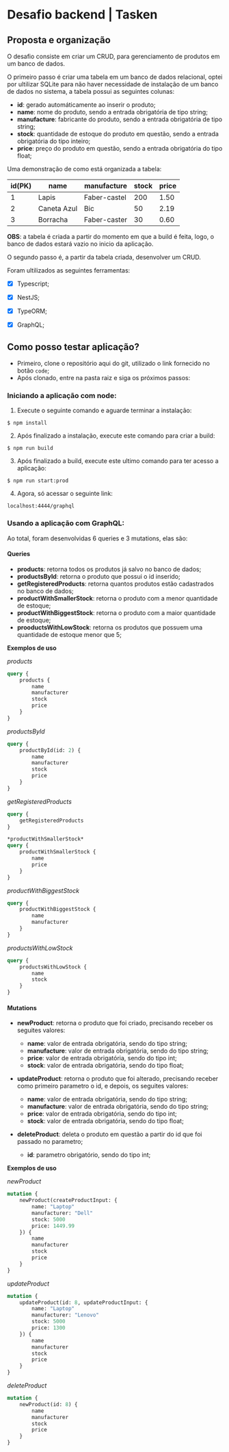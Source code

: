 # Desafio backend | Tasken

## Proposta e organização
O desafio consiste em criar um CRUD, para gerenciamento de produtos em um banco de dados.

O primeiro passo é criar uma tabela em um banco de dados relacional, optei por ultilizar SQLite para não haver necessidade de instalação de um banco de dados no sistema, a tabela possui as seguintes colunas:

- **id**: gerado automáticamente ao inserir o produto;
- **name**: nome do produto, sendo a entrada obrigatória de tipo string;
- **manufacture**: fabricante do produto, sendo a entrada obrigatória de tipo string;
- **stock**: quantidade de estoque do produto em questão, sendo a entrada obrigatória do tipo inteiro;
- **price**: preço do produto em questão, sendo a entrada obrigatória do tipo float;

Uma demonstração de como está organizada a tabela:

| id(PK) |name         |manufacture  |stock  |price |
|--------|-------------|-------------|-------|------|
| 1      |Lapis        |Faber-castel |200    |1.50  |
| 2      |Caneta Azul  |Bic          |50     |2.19  |
| 3      |Borracha     |Faber-caster |30     |0.60  |

**OBS**: a tabela é criada a partir do momento em que a build é feita, logo, o banco de dados estará vazio no inicio da aplicação.

O segundo passo é, a partir da tabela criada, desenvolver um CRUD. 

Foram ultilizados as seguintes ferramentas:

- [x] Typescript;
- [x] NestJS;
- [x] TypeORM;
- [x] GraphQL;


## Como posso testar aplicação?

- Primeiro, clone o repositório aqui do git, utilizado o link fornecido no botão `code`;
- Após clonado, entre na pasta raiz e siga os próximos passos:

### **Iniciando a aplicação com node:**

1. Execute o seguinte comando e aguarde terminar a instalação:

```
$ npm install
```

2. Após finalizado a instalação, execute este comando para criar a build:

```
$ npm run build
```

3. Após finalizado a build, execute este ultimo comando para ter acesso a aplicação:

```
$ npm run start:prod
```

4. Agora, só acessar o seguinte link:
```
localhost:4444/graphql
```

### **Usando a aplicação com GraphQL:**

Ao total, foram desenvolvidas 6 queries e 3 mutations, elas são:

#### **Queries**

- **products**: retorna todos os produtos já salvo no banco de dados;
- **productsById**: retorna o produto que possui o id inserido;
- **getRegisteredProducts**: retorna quantos produtos estão cadastrados no banco de dados;
- **productWithSmallerStock**: retorna o produto com a menor quantidade de estoque;
- **productWithBiggestStock**: retorna o produto com a maior quantidade de estoque;
- **prooductsWithLowStock**: retorna os produtos que possuem uma quantidade de estoque menor que 5;

**Exemplos de uso**

*products*
```graphql
query {
    products {
        name
        manufacturer
        stock
        price
    }
}
```
*productsById*
```graphql
query {
    productById(id: 2) {
        name
        manufacturer
        stock
        price
    }
}
```

*getRegisteredProducts*
```graphql
query {
    getRegisteredProducts
}

*productWithSmallerStock*
query {
    productWithSmallerStock {
        name
        price
    }
}
```

*productWithBiggestStock*
```graphql
query {
    productWithBiggestStock {
        name
        manufacturer
    }
}
```
*productsWithLowStock*
```graphql
query {
    productsWithLowStock {
        name
        stock
    }
}
```

#### **Mutations**

- **newProduct**: retorna o produto que foi criado, precisando receber os seguites valores:
  - **name**: valor de entrada obrigatória, sendo do tipo string;
  - **manufacture**: valor de entrada obrigatória, sendo do tipo string;
  - **price**: valor de entrada obrigatória, sendo do tipo int;
  - **stock**: valor de entrada obrigatória, sendo do tipo float;

- **updateProduct**: retorna o produto que foi alterado, precisando receber como primeiro parametro o id, e depois, os seguites valores:
  - **name**: valor de entrada obrigatória, sendo do tipo string;
  - **manufacture**: valor de entrada obrigatória, sendo do tipo string;
  - **price**: valor de entrada obrigatória, sendo do tipo int;
  - **stock**: valor de entrada obrigatória, sendo do tipo float;

- **deleteProduct**: deleta o produto em questão a partir do id que foi passado no parametro;
  - **id**: parametro obrigatório, sendo do tipo int;

**Exemplos de uso**

*newProduct*
```graphql
mutation {
    newProduct(createProductInput: {
        name: "Laptop"
        manufacturer: "Dell"
        stock: 5000
        price: 1449.99
    }) {
        name
        manufacturer
        stock
        price
    }
}
```

*updateProduct*
```graphql
mutation {
    updateProduct(id: 8, updateProductInput: {
        name: "Laptop"
        manufacturer: "Lenovo"
        stock: 5000
        price: 1300
    }) {
        name
        manufacturer
        stock
        price
    }
}
```

*deleteProduct*

```graphql
mutation {
    newProduct(id: 8) {
        name
        manufacturer
        stock
        price
    }
}
```
